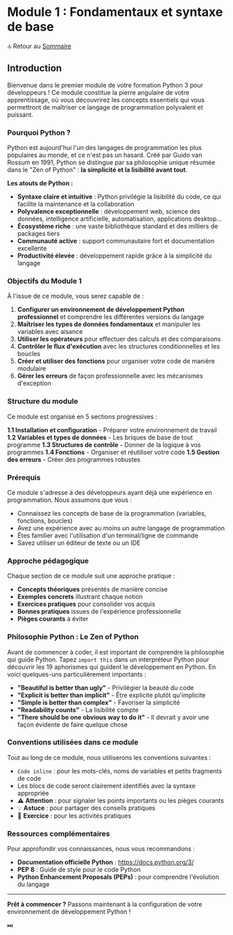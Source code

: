 # Module 1 : Fondamentaux et syntaxe de base

🔝 Retour au [Sommaire](/SOMMAIRE.md)

## Introduction

Bienvenue dans le premier module de votre formation Python 3 pour développeurs ! Ce module constitue la pierre angulaire de votre apprentissage, où vous découvrirez les concepts essentiels qui vous permettront de maîtriser ce langage de programmation polyvalent et puissant.

### Pourquoi Python ?

Python est aujourd'hui l'un des langages de programmation les plus populaires au monde, et ce n'est pas un hasard. Créé par Guido van Rossum en 1991, Python se distingue par sa philosophie unique résumée dans le "Zen of Python" : **la simplicité et la lisibilité avant tout**.

**Les atouts de Python :**
- **Syntaxe claire et intuitive** : Python privilégie la lisibilité du code, ce qui facilite la maintenance et la collaboration
- **Polyvalence exceptionnelle** : développement web, science des données, intelligence artificielle, automatisation, applications desktop...
- **Écosystème riche** : une vaste bibliothèque standard et des milliers de packages tiers
- **Communauté active** : support communautaire fort et documentation excellente
- **Productivité élevée** : développement rapide grâce à la simplicité du langage

### Objectifs du Module 1

À l'issue de ce module, vous serez capable de :

1. **Configurer un environnement de développement Python professionnel** et comprendre les différentes versions du langage
2. **Maîtriser les types de données fondamentaux** et manipuler les variables avec aisance
3. **Utiliser les opérateurs** pour effectuer des calculs et des comparaisons
4. **Contrôler le flux d'exécution** avec les structures conditionnelles et les boucles
5. **Créer et utiliser des fonctions** pour organiser votre code de manière modulaire
6. **Gérer les erreurs** de façon professionnelle avec les mécanismes d'exception

### Structure du module

Ce module est organisé en 5 sections progressives :

**1.1 Installation et configuration** - Préparer votre environnement de travail
**1.2 Variables et types de données** - Les briques de base de tout programme
**1.3 Structures de contrôle** - Donner de la logique à vos programmes
**1.4 Fonctions** - Organiser et réutiliser votre code
**1.5 Gestion des erreurs** - Créer des programmes robustes

### Prérequis

Ce module s'adresse à des développeurs ayant déjà une expérience en programmation. Nous assumons que vous :
- Connaissez les concepts de base de la programmation (variables, fonctions, boucles)
- Avez une expérience avec au moins un autre langage de programmation
- Êtes familier avec l'utilisation d'un terminal/ligne de commande
- Savez utiliser un éditeur de texte ou un IDE

### Approche pédagogique

Chaque section de ce module suit une approche pratique :
- **Concepts théoriques** présentés de manière concise
- **Exemples concrets** illustrant chaque notion
- **Exercices pratiques** pour consolider vos acquis
- **Bonnes pratiques** issues de l'expérience professionnelle
- **Pièges courants** à éviter

### Philosophie Python : Le Zen of Python

Avant de commencer à coder, il est important de comprendre la philosophie qui guide Python. Tapez `import this` dans un interpréteur Python pour découvrir les 19 aphorismes qui guident le développement en Python. En voici quelques-uns particulièrement importants :

- **"Beautiful is better than ugly"** - Privilégier la beauté du code
- **"Explicit is better than implicit"** - Être explicite plutôt qu'implicite
- **"Simple is better than complex"** - Favoriser la simplicité
- **"Readability counts"** - La lisibilité compte
- **"There should be one obvious way to do it"** - Il devrait y avoir une façon évidente de faire quelque chose

### Conventions utilisées dans ce module

Tout au long de ce module, nous utiliserons les conventions suivantes :

- `Code inline` : pour les mots-clés, noms de variables et petits fragments de code
- Les blocs de code seront clairement identifiés avec la syntaxe appropriée
- ⚠️ **Attention** : pour signaler les points importants ou les pièges courants
- 💡 **Astuce** : pour partager des conseils pratiques
- 🔧 **Exercice** : pour les activités pratiques

### Ressources complémentaires

Pour approfondir vos connaissances, nous vous recommandons :
- **Documentation officielle Python** : https://docs.python.org/3/
- **PEP 8** : Guide de style pour le code Python
- **Python Enhancement Proposals (PEPs)** : pour comprendre l'évolution du langage

---

**Prêt à commencer ?** Passons maintenant à la configuration de votre environnement de développement Python !

⏭️
